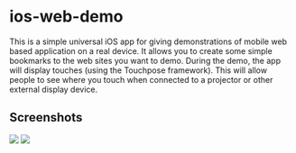 ios-web-demo
============

This is a simple universal iOS app for giving demonstrations of mobile web based application on a real device. It allows you to create some simple bookmarks to the web sites you want to demo. During the demo, the app will display touches (using the Touchpose framework). This will allow people to see where you touch when connected to a projector or other external display device.

Screenshots
-----------
![](http://picpaste.com/pics/iOS_Simulator_Screen_shot_17_Jan_2014_08.11.18-JXsPupCU.1389943327.png) 
![](http://picpaste.com/pics/iOS_Simulator_Screen_shot_17_Jan_2014_08.11.46-JqtLKR7q.1389943281.png)
